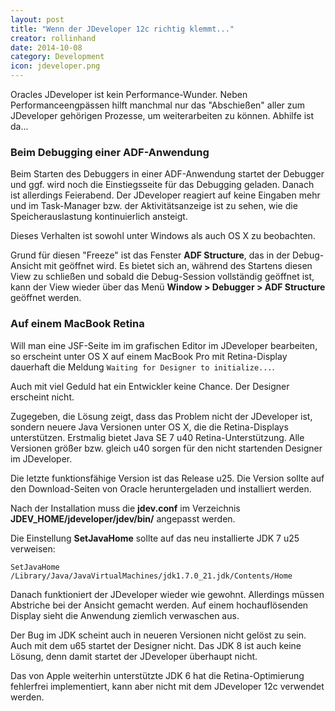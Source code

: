 ```yaml
---
layout: post
title: "Wenn der JDeveloper 12c richtig klemmt..."
creator: rollinhand
date: 2014-10-08
category: Development
icon: jdeveloper.png
---
```

Oracles JDeveloper ist kein Performance-Wunder. Neben Performanceengpässen hilft manchmal 
nur das "Abschießen" aller zum JDeveloper gehörigen Prozesse, um weiterarbeiten zu können. 
Abhilfe ist da...
<!--more-->

### Beim Debugging einer ADF-Anwendung
Beim Starten des Debuggers in einer ADF-Anwendung startet der Debugger und ggf. wird noch 
die Einstiegsseite für das Debugging geladen. Danach ist allerdings Feierabend. 
Der JDeveloper reagiert auf keine Eingaben mehr und im Task-Manager bzw. der 
Aktivitätsanzeige ist zu sehen, wie die Speicherauslastung kontinuierlich ansteigt.

Dieses Verhalten ist sowohl unter Windows als auch OS X zu beobachten.

Grund für diesen "Freeze" ist das Fenster **ADF Structure**, das in der Debug-Ansicht 
mit geöffnet wird. Es bietet sich an, während des Startens diesen View zu schließen 
und sobald die Debug-Session vollständig geöffnet ist, kann der View wieder über das 
Menü **Window > Debugger > ADF Structure** geöffnet werden.


### Auf einem MacBook Retina
Will man eine JSF-Seite im im grafischen Editor im JDeveloper bearbeiten, so erscheint 
unter OS X auf einem MacBook Pro mit Retina-Display dauerhaft die Meldung `Waiting for Designer to initialize...`. 

Auch mit viel Geduld hat ein Entwickler keine Chance. Der Designer erscheint nicht.

Zugegeben, die Lösung zeigt, dass das Problem nicht der JDeveloper ist, sondern neuere 
Java Versionen unter OS X, die die Retina-Displays unterstützen. 
Erstmalig bietet Java SE 7 u40 Retina-Unterstützung. Alle Versionen größer bzw. 
gleich u40 sorgen für den nicht startenden Designer im JDeveloper.

Die letzte funktionsfähige Version ist das Release u25. Die Version sollte auf den 
Download-Seiten von Oracle heruntergeladen und installiert werden.

Nach der Installation muss die **jdev.conf** im Verzeichnis **JDEV_HOME/jdeveloper/jdev/bin/** angepasst werden.

Die Einstellung **SetJavaHome** sollte auf das neu installierte JDK 7 u25 verweisen:
```
SetJavaHome /Library/Java/JavaVirtualMachines/jdk1.7.0_21.jdk/Contents/Home
```

Danach funktioniert der JDeveloper wieder wie gewohnt. Allerdings müssen Abstriche bei 
der Ansicht gemacht werden. Auf einem hochauflösenden Display sieht die Anwendung 
ziemlich verwaschen aus.

Der Bug im JDK scheint auch in neueren Versionen nicht gelöst zu sein. Auch mit dem u65 
startet der Designer nicht. Das JDK 8 ist auch keine Lösung, denn damit startet der JDeveloper überhaupt nicht.

Das von Apple weiterhin unterstützte JDK 6 hat die Retina-Optimierung fehlerfrei implementiert, 
kann aber nicht mit dem JDeveloper 12c verwendet werden.
